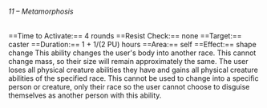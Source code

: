 ###### 11 – Metamorphosis
==Time to Activate:== 4 rounds
==Resist Check:== none
==Target:== caster
==Duration:== 1 + 1/(2 PU) hours
==Area:== self
==Effect:== shape change
This ability changes the user's body into another race. This cannot change mass, so their size will remain approximately the same. The user loses all physical creature abilities they have and gains all physical creature abilities of the specified race. This cannot be used to change into a specific person or creature, only their race so the user cannot choose to disguise themselves as another person with this ability.
